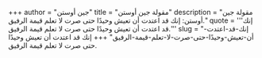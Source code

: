 +++
author = "جين أوستن"
title = "مقولة جين أوستن"
description = "مقولة جين أوستن: إنك قد اعتدت أن تعيش وحيدًا حتى صرت لا تعلم قيمة الرفيق."
quote = '''إنك قد اعتدت أن تعيش وحيدًا حتى صرت لا تعلم قيمة الرفيق.'''
slug = "إنك-قد-اعتدت-أن-تعيش-وحيدًا-حتى-صرت-لا-تعلم-قيمة-الرفيق"
+++
إنك قد اعتدت أن تعيش وحيدًا حتى صرت لا تعلم قيمة الرفيق.

